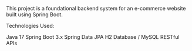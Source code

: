 This project is a foundational backend system for an e-commerce website built using Spring Boot.

Technologies Used:

Java 17
Spring Boot 3.x
Spring Data JPA
H2 Database / MySQL
RESTful APIs

